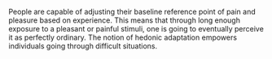 People are capable of adjusting their baseline reference point of pain and pleasure based on experience. This means that through long enough exposure to a pleasant or painful stimuli, one is going to eventually perceive it as perfectly ordinary. The notion of hedonic adaptation empowers individuals going through difficult situations.